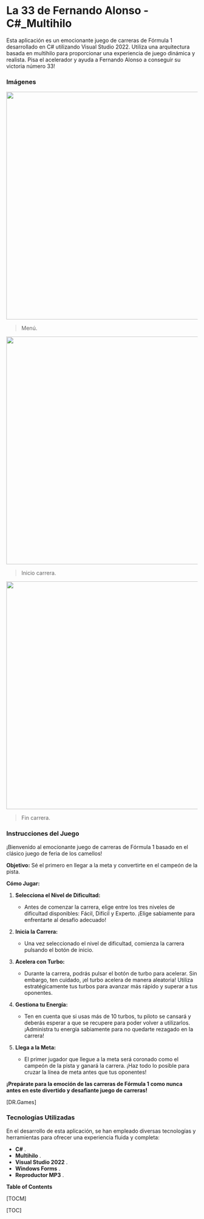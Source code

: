 # La 33 de Fernando Alonso - C#_Multihilo

Esta aplicación es un emocionante juego de carreras de Fórmula 1 desarrollado en C# utilizando Visual Studio 2022. Utiliza una arquitectura basada en multihilo para proporcionar una experiencia de juego dinámica y realista. Pisa el acelerador y ayuda a Fernando Alonso a conseguir su victoria número 33!

### Imágenes

<img src="https://github.com/drg471/La33deFernandoAlonso_-_CSharp_Multihilo/assets/113433396/fd22009f-a573-45ad-b2cc-1679db3040ce" width="600">

> Menú.

<img src="https://github.com/drg471/La33deFernandoAlonso_-_CSharp_Multihilo/assets/113433396/dacebe0e-ff7d-493f-9e2d-f25fbacbf833" width="600">

> Inicio carrera.

<img src="https://github.com/drg471/La33deFernandoAlonso_-_CSharp_Multihilo/assets/113433396/84c869aa-528f-437b-886e-e6eec6cb066b" width="600">

> Fin carrera.

### Instrucciones del Juego

¡Bienvenido al emocionante juego de carreras de Fórmula 1 basado en el clásico juego de feria de los camellos!

**Objetivo:** Sé el primero en llegar a la meta y convertirte en el campeón de la pista.

**Cómo Jugar:**

1. **Selecciona el Nivel de Dificultad:**
   - Antes de comenzar la carrera, elige entre los tres niveles de dificultad disponibles: Fácil, Difícil y Experto. ¡Elige sabiamente para enfrentarte al desafío adecuado!

2. **Inicia la Carrera:**
   - Una vez seleccionado el nivel de dificultad, comienza la carrera pulsando el botón de inicio.

3. **Acelera con Turbo:**
   - Durante la carrera, podrás pulsar el botón de turbo para acelerar. Sin embargo, ten cuidado, ¡el turbo acelera de manera aleatoria! Utiliza estratégicamente tus turbos para avanzar más rápido y superar a tus oponentes.

4. **Gestiona tu Energía:**
   - Ten en cuenta que si usas más de 10 turbos, tu piloto se cansará y deberás esperar a que se recupere para poder volver a utilizarlos. ¡Administra tu energía sabiamente para no quedarte rezagado en la carrera!

5. **Llega a la Meta:**
   - El primer jugador que llegue a la meta será coronado como el campeón de la pista y ganará la carrera. ¡Haz todo lo posible para cruzar la línea de meta antes que tus oponentes!

**¡Prepárate para la emoción de las carreras de Fórmula 1 como nunca antes en este divertido y desafiante juego de carreras!**


[DR.Games]


### Tecnologías Utilizadas

En el desarrollo de esta aplicación, se han empleado diversas tecnologías y herramientas para ofrecer una experiencia fluida y completa:

- **C#** .
- **Multihilo** .
- **Visual Studio 2022** .
- **Windows Forms** .
- **Reproductor MP3** .
        

**Table of Contents**

[TOCM]

[TOC]
